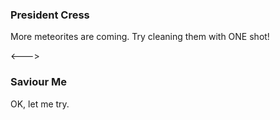### President Cress

More meteorites are coming. Try cleaning them with ONE shot!

<--->

### Saviour Me

<!-- AVATAR_ALIGN_RIGHT -->

OK, let me try.
